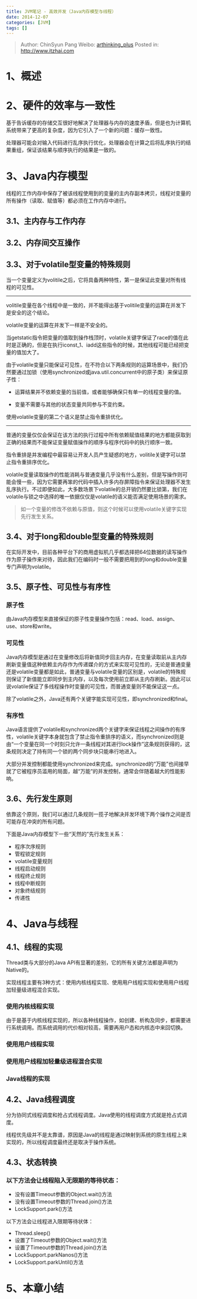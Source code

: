 ```yaml
---
title: JVM笔记 - 高效并发（Java内存模型与线程）
date: 2014-12-07
categories: [JVM]
tags: []
---
```


> Author: ChinSyun Pang
> Weibo: [arthinking_plus](http://weibo.com/arthinkingplus)
> Posted in: http://www.itzhai.com

# 1、概述

# 2、硬件的效率与一致性
基于告诉缓存的存储交互很好地解决了处理器与内存的速度矛盾，但是也为计算机系统带来了更高的复杂度，因为它引入了一个新的问题：缓存一致性。

处理器可能会对输入代码进行乱序执行优化，处理器会在计算之后将乱序执行的结果重组，保证该结果与顺序执行的结果是一致的。

# 3、Java内存模型
线程的工作内存中保存了被该线程使用到的变量的主内存副本拷贝，线程对变量的所有操作（读取、赋值等）都必须在工作内存中进行。

## 3.1、主内存与工作内存
## 3.2、内存间交互操作
## 3.3、对于volatile型变量的特殊规则

当一个变量定义为volitile之后，它将具备两种特性，第一是保证此变量对所有线程的可见性。

***

volitile变量在各个线程中是一致的，并不能得出基于volitile变量的运算在并发下是安全的这个结论。

volatile变量的运算在并发下一样是不安全的。

当getstatic指令把变量的值取到操作栈顶时，volatile关键字保证了race的值在此时是正确的，但是在执行iconst_1、iadd这些指令的时候，其他线程可能已经把变量的值加大了。

由于volatile变量只能保证可见性，在不符合以下两条规则的运算场景中，我们仍然要通过加锁（使用synchronized或java.util.concurrent中的原子类）来保证原子性：

* 运算结果并不依赖变量的当前值，或者能够确保只有单一的线程变量的值。

* 变量不需要与其他的状态变量共同参与不变约束。

使用volatile变量的第二个语义是禁止指令重排优化。

***

普通的变量仅仅会保证在该方法的执行过程中所有依赖赋值结果的地方都能获取到正确的结果而不能保证变量赋值操作的顺序与程序代码中的执行顺序一致。

指令重排是并发编程中最容易让开发人员产生疑惑的地方，volitile关键字可以禁止指令重排序优化。

volatile变量读取操作的性能消耗与普通变量几乎没有什么差别，但是写操作则可能会慢一些，因为它需要再笨的代码中插入许多内存屏障指令来保证处理器不发生乱序执行。不过即便如此，大多数场景下volatile的总开销仍然要比锁第，我们在volatile与锁之中选择的唯一依据仅仅是volatile的语义能否满足使用场景的需求。
> 如一个变量的修改不依赖与原值，则这个时候可以使用volatile关键字实现先行发生关系。


## 3.4、对于long和double型变量的特殊规则
在实际开发中，目前各种平台下的商用虚拟机几乎都选择把64位数据的读写操作作为原子操作来对待，因此我们在编码时一般不需要把用到的long和double变量专门声明为volatile。

## 3.5、原子性、可见性与有序性

### 原子性
由Java内存模型来直接保证的原子性变量操作包括：read、load、assign、use、store和write。

### 可见性
Java内存模型是通过在变量修改后将新值同步回主内存，在变量读取前从主内存刷新变量值这种依赖主内存作为传递媒介的方式来实现可见性的，无论是普通变量还是volatile变量都是如此，普通变量与volatile变量的区别是，volatile的特殊规则保证了新值能立即同步到主内存，以及每次使用前立即从主内存刷新。因此可以说volatile保证了多线程操作时变量的可见性，而普通变量则不能保证这一点。

除了volatile之外，Java还有两个关键字能实现可见性，即synchronized和final。

### 有序性
Java语言提供了volatile和synchronized两个关键字来保证线程之间操作的有序性，volatile关键字本身就包含了禁止指令重排序的语义，而synchronized则是由“一个变量在同一个时刻只允许一条线程对其进行lock操作”这条规则获得的，这条规则决定了持有同一个锁的两个同步块只能串行地进入。

大部分并发控制都能使用synchronized来完成。synchronized的“万能”也间接早就了它被程序员滥用的局面，越“万能”的并发控制，通常会伴随着越大的性能影响。

## 3.6、先行发生原则
依靠这个原则，我们可以通过几条规则一揽子地解决并发环境下两个操作之间是否可能存在冲突的所有问题。

下面是Java内存模型下一些“天然的”先行发生关系：
* 程序次序规则
* 管程锁定规则
* volatile变量规则
* 线程启动规则
* 线程终止规则
* 线程中断规则
* 对象终结规则
* 传递性



# 4、Java与线程
## 4.1、线程的实现
Thread类与大部分的Java API有显著的差别，它的所有关键方法都是声明为Native的。

实现线程主要有3种方式：使用内核线程实现、使用用户线程实现和使用用户线程加轻量级进程混合实现。

### 使用内核线程实现
由于是基于内核线程实现的，所以各种线程操作，如创建、析构及同步，都需要进行系统调用。而系统调用的代价相对较高，需要再用户态和内核态中来回切换。
### 使用用户线程实现

### 使用用户线程加轻量级进程混合实现

### Java线程的实现

## 4.2、Java线程调度
分为协同式线程调度和抢占式线程调度。Java使用的线程调度方式就是抢占式调度。

线程优先级并不是太靠谱，原因是Java的线程是通过映射到系统的原生线程上来实现的，所以线程调度最终还是取决于操作系统。

## 4.3、状态转换

### 以下方法会让线程陷入无限期的等待状态：
* 没有设置Timeout参数的Object.wait()方法
* 没有设置Timeout参数的Thread.join()方法
* LockSupport.park()方法

以下方法会让线程进入限期等待状体：
* Thread.sleep()
* 设置了Timeout参数的Object.wait()方法
* 设置了Timeout参数的Thread.join()方法
* LockSupport.parkNanos()方法
* LockSupport.parkUntil()方法

# 5、本章小结

